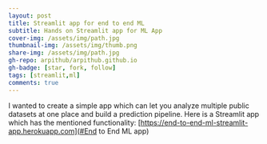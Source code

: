 ```yaml
---
layout: post
title: Streamlit app for end to end ML
subtitle: Hands on Streamlit app for ML App
cover-img: /assets/img/path.jpg
thumbnail-img: /assets/img/thumb.png
share-img: /assets/img/path.jpg
gh-repo: arpithub/arpithub.github.io
gh-badge: [star, fork, follow]
tags: [streamlit,ml]
comments: true
---
```


I wanted to create a simple app which can let you analyze multiple public datasets at one place and build a prediction pipeline.
Here is a Streamlit app which has the mentioned functionality:
[https://end-to-end-ml-streamlit-app.herokuapp.com](#End to End ML app)
